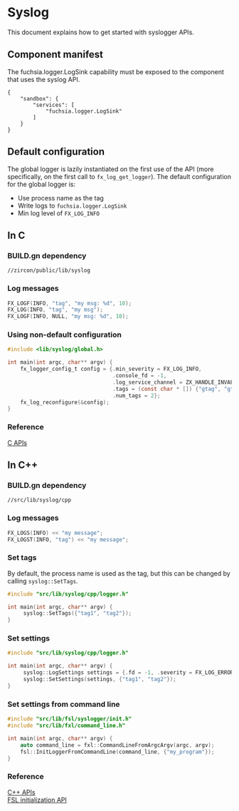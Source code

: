 # Syslog

This document explains how to get started with syslogger APIs.

## Component manifest

The fuchsia.logger.LogSink capability must be exposed to the component that uses
the syslog API.

```
{
    "sandbox": {
        "services": [
            "fuchsia.logger.LogSink"
        ]
    }
}
```

## Default configuration

The global logger is lazily instantiated on the first use of the API (more
specifically, on the first call to `fx_log_get_logger`). The default
configuration for the global logger is:
- Use process name as the tag
- Write logs to `fuchsia.logger.LogSink`
- Min log level of `FX_LOG_INFO`

## In C

### BUILD.gn dependency

```gn
//zircon/public/lib/syslog
```

### Log messages

```C
FX_LOGF(INFO, "tag", "my msg: %d", 10);
FX_LOG(INFO, "tag", "my msg");
FX_LOGF(INFO, NULL, "my msg: %d", 10);
```

### Using non-default configuration

```C
#include <lib/syslog/global.h>

int main(int argc, char** argv) {
    fx_logger_config_t config = {.min_severity = FX_LOG_INFO,
                                 .console_fd = -1,
                                 .log_service_channel = ZX_HANDLE_INVALID,
                                 .tags = (const char * []) {"gtag", "gtag2"},
                                 .num_tags = 2};
    fx_log_reconfigure(&config);
}
```

### Reference

[C APIs](/zircon/system/ulib/syslog/include/lib/syslog/global.h)

## In C++

### BUILD.gn dependency

```gn
//src/lib/syslog/cpp
```

### Log messages

```C++
FX_LOGS(INFO) << "my message";
FX_LOGST(INFO, "tag") << "my message";
```

### Set tags

By default, the process name is used as the tag, but this can be changed by
calling `syslog::SetTags`.

```C++
#include "src/lib/syslog/cpp/logger.h"

int main(int argc, char** argv) {
     syslog::SetTags({"tag1", "tag2"});
}
```

### Set settings

```C++
#include "src/lib/syslog/cpp/logger.h"

int main(int argc, char** argv) {
     syslog::LogSettings settings = {.fd = -1, .severity = FX_LOG_ERROR};
     syslog::SetSettings(settings, {"tag1", "tag2"});
}
```

### Set settings from command line

```C++
#include "src/lib/fsl/syslogger/init.h"
#include "src/lib/fxl/command_line.h"

int main(int argc, char** argv) {
    auto command_line = fxl::CommandLineFromArgcArgv(argc, argv);
    fsl::InitLoggerFromCommandLine(command_line, {"my_program"});
}
```

### Reference

[C++ APIs](/src/lib/syslog/cpp/logger.h)
<br/>
[FSL initialization API](/src/lib/fsl/syslogger/init.h)
